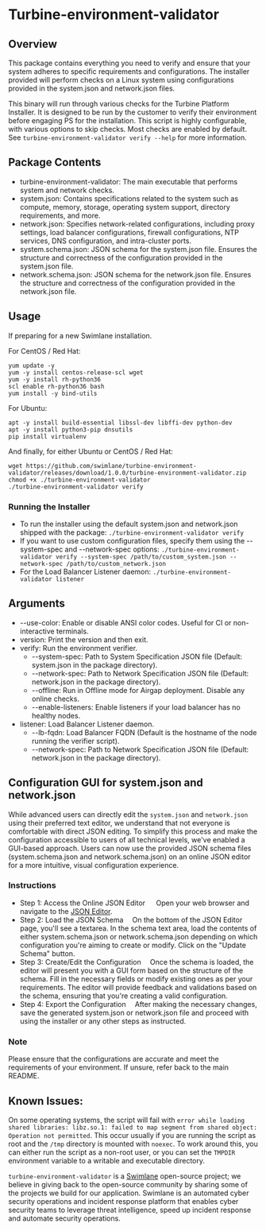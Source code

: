 # Turbine-environment-validator
## Overview
This package contains everything you need to verify and ensure that your system adheres to specific requirements and configurations. The installer provided will perform checks on a Linux system using configurations provided in the system.json and network.json files. 

This binary will run through various checks for the Turbine Platform Installer. It is designed to be run by the customer to verify their environment before engaging PS for the installation. This script is highly configurable, with various options to skip checks. Most checks are enabled by default. See `turbine-environment-validator verify --help` for more information.

## Package Contents
* turbine-environment-validator: The main executable that performs system and network checks.
* system.json: Contains specifications related to the system such as compute, memory, storage, operating system support, directory requirements, and more.
* network.json: Specifies network-related configurations, including proxy settings, load balancer configurations, firewall configurations, NTP services, DNS configuration, and intra-cluster ports.
* system.schema.json: JSON schema for the system.json file. Ensures the structure and correctness of the configuration provided in the system.json file.
* network.schema.json: JSON schema for the network.json file. Ensures the structure and correctness of the configuration provided in the network.json file.

## Usage
If preparing for a new Swimlane installation.

For CentOS / Red Hat:
```
yum update -y
yum -y install centos-release-scl wget
yum -y install rh-python36
scl enable rh-python36 bash
yum install -y bind-utils
```

For Ubuntu:
```
apt -y install build-essential libssl-dev libffi-dev python-dev
apt -y install python3-pip dnsutils
pip install virtualenv
```

And finally, for either Ubuntu or CentOS / Red Hat:
```
wget https://github.com/swimlane/turbine-environment-validator/releases/download/1.0.0/turbine-environment-validator.zip
chmod +x ./turbine-environment-validator
./turbine-environment-validator verify
```

### Running the Installer
- To run the installer using the default system.json and network.json shipped with the package:
`./turbine-environment-validator verify`
- If you want to use custom configuration files, specify them using the --system-spec and --network-spec options:
`./turbine-environment-validator verify --system-spec /path/to/custom_system.json --network-spec /path/to/custom_network.json`
- For the Load Balancer Listener daemon:
`./turbine-environment-validator listener`

## Arguments
- --use-color: Enable or disable ANSI color codes. Useful for CI or non-interactive terminals.
- version: Print the version and then exit.
- verify: Run the environment verifier.
    - --system-spec: Path to System Specification JSON file (Default: system.json in the package directory).
    - --network-spec: Path to Network Specification JSON file (Default: network.json in the package directory).
    - --offline: Run in Offline mode for Airgap deployment. Disable any online checks.
    - --enable-listeners: Enable listeners if your load balancer has no healthy nodes.
- listener: Load Balancer Listener daemon.
    - --lb-fqdn: Load Balancer FQDN (Default is the hostname of the node running the verifier script).
    - --network-spec: Path to Network Specification JSON file (Default: network.json in the package directory).


## Configuration GUI for system.json and network.json
While advanced users can directly edit the `system.json` and `network.json` using their preferred text editor, we understand that not everyone is comfortable with direct JSON editing. To simplify this process and make the configuration accessible to users of all technical levels, we've enabled a GUI-based approach. Users can now use the provided JSON schema files (system.schema.json and network.schema.json) on an online JSON editor for a more intuitive, visual configuration experience.

### Instructions
* Step 1: Access the Online JSON Editor
&emsp; Open your web browser and navigate to the [JSON Editor](https://json-editor.github.io/json-editor/).
* Step 2: Load the JSON Schema
&emsp;On the bottom of the JSON Editor page, you'll see a textarea. In the schema text area, load the contents of either system.schema.json or network.schema.json depending on which configuration you're aiming to create or modify.
Click on the "Update Schema" button. 
* Step 3: Create/Edit the Configuration
&emsp;Once the schema is loaded, the editor will present you with a GUI form based on the structure of the schema.
Fill in the necessary fields or modify existing ones as per your requirements. The editor will provide feedback and validations based on the schema, ensuring that you're creating a valid configuration.
* Step 4: Export the Configuration
&emsp;After making the necessary changes, save the generated system.json or network.json file and proceed with using the installer or any other steps as instructed.

### Note
Please ensure that the configurations are accurate and meet the requirements of your environment. If unsure, refer back to the main README.

## Known Issues:
On some operating systems, the script will fail with `error while loading shared libraries: libz.so.1: failed to map segment from shared object: Operation not permitted`. This occur usually if you are running the script as root and the `/tmp` directory is mounted with `noexec`. To work around this, you can either run the script as a non-root user, or you can set the `TMPDIR` environment variable to a writable and executable directory.

`turbine-environment-validator` is a [Swimlane](https://swimlane.com) open-source project; we believe in giving back to the open-source community by sharing some of the projects we build for our application. Swimlane is an automated cyber security operations and incident response platform that enables cyber security teams to leverage threat intelligence, speed up incident response and automate security operations.
